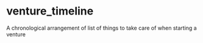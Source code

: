 # venture_timeline
A chronological arrangement of list of things to take care of when starting a venture
